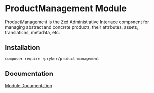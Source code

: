 # ProductManagement Module

ProductManagement is the Zed Administrative Interface component for managing abstract and concrete products, their attributes, assets, translations, metadata, etc.

## Installation

```
composer require spryker/product-management
```

## Documentation

[Module Documentation](https://academy.spryker.com/developing_with_spryker/module_guide/products/product/product.html)
